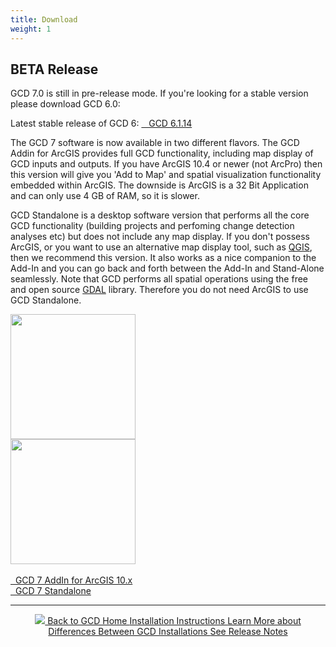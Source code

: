 ```yaml
---
title: Download
weight: 1
---
```


<div class="callout alert">
  <h2>BETA Release</h2>
  <p>GCD 7.0 is still in pre-release mode. If you're looking for a stable version please download GCD 6.0: </p>
  <p>
  Latest stable release of GCD 6: <a class="hollow button secondary" href=" http://releases.northarrowresearch.com/GCD/Desktop/2015_11_26_GCDAddIn_6_1_14.esriAddIn" ><i class="fa fa-download"></i>&nbsp;&nbsp;  GCD 6.1.14</a>
 </p>

</div>

The GCD 7 software is now available in two different flavors. The GCD Addin for ArcGIS provides full GCD functionality, including map display of GCD inputs and outputs. If you have ArcGIS 10.4 or newer (not ArcPro) then this version will give you 'Add to Map' and spatial visualization functionality embedded within ArcGIS. The downside is ArcGIS is a 32 Bit Application and can only use 4 GB of RAM, so it is slower. 

GCD Standalone is a desktop software version that performs all the core GCD functionality (building projects and perfoming change detection analyses etc) but does not include any map display. If you don't possess ArcGIS, or you want to use an alternative map display tool, such as [QGIS](https://www.qgis.org/en/site), then we recommend this version. It also works as a nice companion to the Add-In and you can go back and forth between the Add-In and Stand-Alone seamlessly. Note that GCD performs all spatial operations using the free and open source [GDAL](http://www.gdal.org/) library. Therefore you do not need ArcGIS to use GCD Standalone.




<div class="row" align="center">
	<div class="columns small-6">
  		<img src="{{ site.baseurl }}/assets/images/gcd_addin.png" style="height:200px">
    </div>
	<div class="columns small-6">
		<img src="{{ site.baseurl }}/assets/images/gcd_standalone.png" style="height:200px">
    </div>
</div>

<br>

<div class="row" align="center">
	<div class="columns small-6">
		<a class="button large expanded" href="https://github.com/Riverscapes/gcd/releases/latest">
        <i class="fa fa-cloud-download"></i>
        &nbsp;&nbsp;GCD 7 AddIn for ArcGIS 10.x</a>
	</div>
	<div class="columns small-6">
		<a class="button large expanded" href="https://github.com/Riverscapes/gcd/releases/latest"> <i class="fa fa-cloud-download"></i>&nbsp;&nbsp;GCD 7 Standalone</a>
	</div>
</div>

------
<div align="center">
    <a class="hollow button" href="{{ site.baseurl }}/"><img src="{{ site.baseurl}}/assets/images/icons/GCDAddIn.png">  Back to GCD Home </a>  
    <a class="hollow button" href="{{ site.baseurl }}/Help/install"><i class="fa fa-question"></i>  Installation Instructions </a> 
    <a class="hollow button" href="{{ site.baseurl }}/Download/about"><i class="fa fa-question"></i>  Learn More about Differences Between GCD Installations </a>  
    <a class="hollow button" href="{{ site.baseurl }}/Download/release_notes"><i class="fa fa-sticky-note"></i>   See Release Notes </a>
</div>





